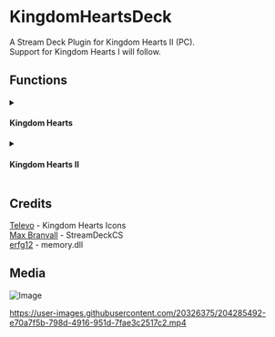 
# KingdomHeartsDeck
 A Stream Deck Plugin for Kingdom Hearts II (PC).  
 Support for Kingdom Hearts I will follow.

## Functions
<details>
<summary><h4>Kingdom Hearts</h4></summary>
- Refill HP/MP
- Soft Reset
</details>
<details>
<summary><h4>Kingdom Hearts II</h4></summary>
- Refill HP/MP/Drive
- Trigger Valor/Wisdom/Limit/Master/Final/Anti Form
- Trigger 'Revert' from the Command Menu
- Soft Reset
</details>


## Credits
[Televo](https://github.com/Televo/kingdom-hearts-recollection) - Kingdom Hearts Icons  
[Max Branvall](https://github.com/MaxBranvall/StreamDeckCS) - StreamDeckCS  
[erfg12](https://github.com/erfg12/memory.dll) - memory.dll  

## Media
![Image](https://kevin.s-ul.eu/wXX0JOh3.png)

https://user-images.githubusercontent.com/20326375/204285492-e70a7f5b-798d-4916-951d-7fae3c2517c2.mp4
